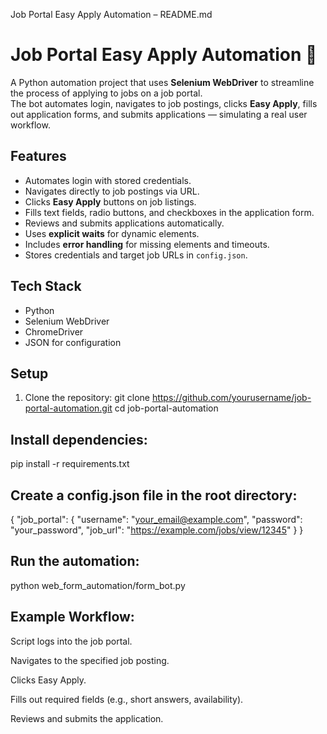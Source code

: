 Job Portal Easy Apply Automation – README.md
# Job Portal Easy Apply Automation 💼

A Python automation project that uses **Selenium WebDriver** to streamline the process of applying to jobs on a job portal.  
The bot automates login, navigates to job postings, clicks **Easy Apply**, fills out application forms, and submits applications — simulating a real user workflow.

## Features
- Automates login with stored credentials.
- Navigates directly to job postings via URL.
- Clicks **Easy Apply** buttons on job listings.
- Fills text fields, radio buttons, and checkboxes in the application form.
- Reviews and submits applications automatically.
- Uses **explicit waits** for dynamic elements.
- Includes **error handling** for missing elements and timeouts.
- Stores credentials and target job URLs in `config.json`.

## Tech Stack
- Python
- Selenium WebDriver
- ChromeDriver
- JSON for configuration

## Setup
1. Clone the repository:
   git clone https://github.com/yourusername/job-portal-automation.git
   cd job-portal-automation


## Install dependencies:

pip install -r requirements.txt


## Create a config.json file in the root directory:

{
  "job_portal": {
    "username": "your_email@example.com",
    "password": "your_password",
    "job_url": "https://example.com/jobs/view/12345"
  }
}


## Run the automation:

python web_form_automation/form_bot.py

## Example Workflow:

Script logs into the job portal.

Navigates to the specified job posting.

Clicks Easy Apply.

Fills out required fields (e.g., short answers, availability).

Reviews and submits the application.